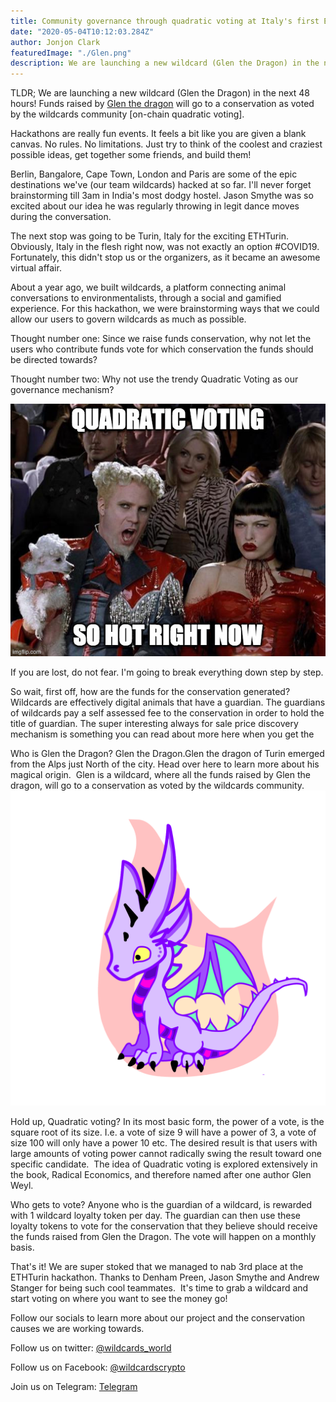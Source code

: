 ```yaml
---
title: Community governance through quadratic voting at Italy's first Ethereum hackathon [Remote edition]
date: "2020-05-04T10:12:03.284Z"
author: Jonjon Clark
featuredImage: "./Glen.png"
description: We are launching a new wildcard (Glen the Dragon) in the next 48 hours! Funds raised by Glen the dragon will go to a conservation as voted by the wildcards community [on-chain quadratic voting].
---
```


TLDR; We are launching a new wildcard (Glen the Dragon) in the next 48 hours! Funds raised by [Glen the dragon](https://wildcards.world/#details/Glen) will go to a conservation as voted by the wildcards community [on-chain quadratic voting].

Hackathons are really fun events. It feels a bit like you are given a blank canvas. No rules. No limitations. Just try to think of the coolest and craziest possible ideas, get together some friends, and build them!

Berlin, Bangalore, Cape Town, London and Paris are some of the epic destinations we've (our team wildcards) hacked at so far. I'll never forget brainstorming till 3am in India's most dodgy hostel. Jason Smythe was so excited about our idea he was regularly throwing in legit dance moves during the conversation.

The next stop was going to be Turin, Italy for the exciting ETHTurin. Obviously, Italy in the flesh right now, was not exactly an option #COVID19. Fortunately, this didn't stop us or the organizers, as it became an awesome virtual affair.

About a year ago, we built wildcards, a platform connecting animal conversations to environmentalists, through a social and gamified experience. For this hackathon, we were brainstorming ways that we could allow our users to govern wildcards as much as possible.

Thought number one: Since we raise funds conservation, why not let the users who contribute funds vote for which conservation the funds should be directed towards?

Thought number two: Why not use the trendy Quadratic Voting as our governance mechanism?

![Quadratic Voting](./400nxr.jpg "Quadratic voting so hot right now!")

If you are lost, do not fear. I'm going to break everything down step by step.

So wait, first off, how are the funds for the conservation generated?
Wildcards are effectively digital animals that have a guardian. The guardians of wildcards pay a self assessed fee to the conservation in order to hold the title of guardian. The super interesting always for sale price discovery mechanism is something you can read about more here when you get the

Who is Glen the Dragon?
Glen the Dragon.Glen the dragon of Turin emerged from the Alps just North of the city. Head over here to learn more about his magical origin. 
Glen is a wildcard, where all the funds raised by Glen the dragon, will go to a conservation as voted by the wildcards community.
![Glen](./Glen.png "Glen the dragon")

Hold up, Quadratic voting?
In its most basic form, the power of a vote, is the square root of its size. I.e. a vote of size 9 will have a power of 3, a vote of size 100 will only have a power 10 etc. The desired result is that users with large amounts of voting power cannot radically swing the result toward one specific candidate. 
The idea of Quadratic voting is explored extensively in the book, Radical Economics, and therefore named after one author Glen Weyl.

Who gets to vote?
Anyone who is the guardian of a wildcard, is rewarded with 1 wildcard loyalty token per day. The guardian can then use these loyalty tokens to vote for the conservation that they believe should receive the funds raised from Glen the Dragon. The vote will happen on a monthly basis.

That's it! We are super stoked that we managed to nab 3rd place at the ETHTurin hackathon. Thanks to Denham Preen, Jason Smythe and Andrew Stanger for being such cool teammates. 
It's time to grab a wildcard and start voting on where you want to see the money go!

Follow our socials to learn more about our project and the conservation causes we are working towards.

Follow us on twitter: [@wildcards_world](https://twitter.com/wildcards_world)

Follow us on Facebook: [@wildcardscrypto](https://www.facebook.com/wildcards.conservation)

Join us on Telegram: [Telegram](https://t.me/wildcardsworld)
